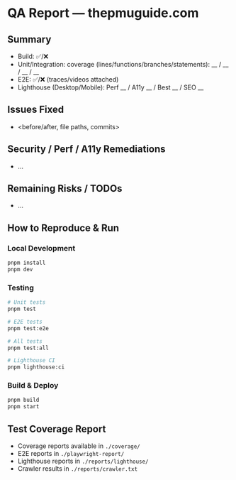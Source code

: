# QA Report — thepmuguide.com

## Summary
- Build: ✅/❌
- Unit/Integration: coverage (lines/functions/branches/statements): __ / __ / __ / __
- E2E: ✅/❌ (traces/videos attached)
- Lighthouse (Desktop/Mobile): Perf __ / A11y __ / Best __ / SEO __

## Issues Fixed
- <before/after, file paths, commits>

## Security / Perf / A11y Remediations
- …

## Remaining Risks / TODOs
- …

## How to Reproduce & Run

### Local Development
```bash
pnpm install
pnpm dev
```

### Testing
```bash
# Unit tests
pnpm test

# E2E tests
pnpm test:e2e

# All tests
pnpm test:all

# Lighthouse CI
pnpm lighthouse:ci
```

### Build & Deploy
```bash
pnpm build
pnpm start
```

## Test Coverage Report
- Coverage reports available in `./coverage/`
- E2E reports in `./playwright-report/`
- Lighthouse reports in `./reports/lighthouse/`
- Crawler results in `./reports/crawler.txt`
